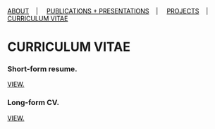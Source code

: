 <div class="topnav">
  <a href="about.html" style="color: rgb(0,0,0)"><font color="000000">ABOUT</font></a>&nbsp;&nbsp;&nbsp;&nbsp;|&nbsp;&nbsp;&nbsp;&nbsp;
  <a href="pubs.html" style="color: rgb(0,0,0)"><font color="000000">PUBLICATIONS + PRESENTATIONS</font></a>&nbsp;&nbsp;&nbsp;&nbsp;|&nbsp;&nbsp;&nbsp;&nbsp;
  <a href="projects.html" style="color: rgb(0,0,0)"><font color="000000">PROJECTS</font></a>&nbsp;&nbsp;&nbsp;&nbsp;|&nbsp;&nbsp;&nbsp;&nbsp;
  <a href="cv.html" style="color: rgb(0,0,0)"><font color="000000">CURRICULUM VITAE</font></a> 
</div>

# CURRICULUM VITAE

### Short-form resume.
 <a href="https://nbviewer.jupyter.org/github/jmaasch/jmaasch.github.io/blob/master/resume_11_2019.pdf" style="color: rgb(0,0,0)" target="_blank"><font color="000000">VIEW.</font></a>

### Long-form CV.
 <a href="https://nbviewer.jupyter.org/github/jmaasch/jmaasch.github.io/blob/master/cv_10_2019.pdf" style="color: rgb(0,0,0)" target="_blank"><font color="000000">VIEW.</font></a>
